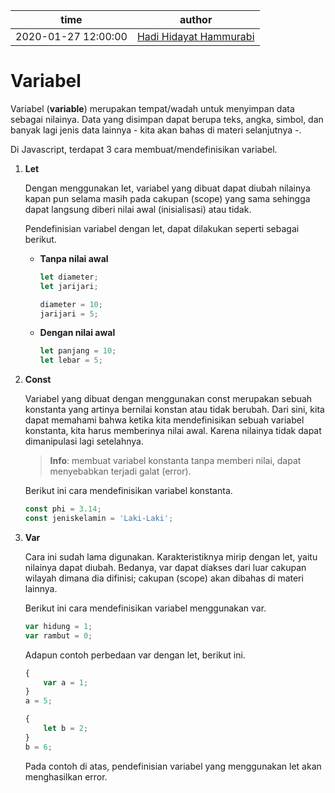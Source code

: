| time                | author                                                     |
| ------------------- | ---------------------------------------------------------- |
| 2020-01-27 12:00:00 | [Hadi Hidayat Hammurabi](https://github.com/hadihammurabi) |

# Variabel

Variabel (__variable__) merupakan tempat/wadah untuk menyimpan data sebagai nilainya. Data yang disimpan dapat berupa teks, angka, simbol, dan banyak lagi jenis data lainnya - kita akan bahas di materi selanjutnya -.

Di Javascript, terdapat 3 cara membuat/mendefinisikan variabel.

1. **Let**

   Dengan menggunakan let, variabel yang dibuat dapat diubah nilainya kapan pun selama masih pada cakupan (scope) yang sama sehingga dapat langsung diberi nilai awal (inisialisasi) atau tidak.

   Pendefinisian variabel dengan let, dapat dilakukan seperti sebagai berikut.

   * **Tanpa nilai awal**

     ```js
     let diameter;
     let jarijari;

     diameter = 10;
     jarijari = 5;
     ```
   * **Dengan nilai awal** 
	
     ```js
     let panjang = 10;
     let lebar = 5;
     ```

2. **Const**

   Variabel yang dibuat dengan menggunakan const merupakan sebuah konstanta yang artinya bernilai konstan atau tidak berubah. Dari sini, kita dapat memahami bahwa ketika kita mendefinisikan sebuah variabel konstanta, kita harus memberinya nilai awal. Karena nilainya tidak dapat dimanipulasi lagi setelahnya.

   > **Info**: membuat variabel konstanta tanpa memberi nilai, dapat menyebabkan terjadi galat (error).

   Berikut ini cara mendefinisikan variabel konstanta.

   ```js
   const phi = 3.14;
   const jeniskelamin = 'Laki-Laki';
   ```

3. **Var**

   Cara ini sudah lama digunakan. Karakteristiknya mirip dengan let, yaitu nilainya dapat diubah. Bedanya, var dapat diakses dari luar cakupan wilayah dimana dia difinisi; cakupan (scope) akan dibahas di materi lainnya.

   Berikut ini cara mendefinisikan variabel menggunakan var.

   ```js
   var hidung = 1;
   var rambut = 0;
   ```

   Adapun contoh perbedaan var dengan let, berikut ini.

   ```js
   {
       var a = 1;
   }
   a = 5;
   ```

   ```js
   {
       let b = 2;
   }
   b = 6;
   ```

   Pada contoh di atas, pendefinisian variabel yang menggunakan let akan menghasilkan error.

